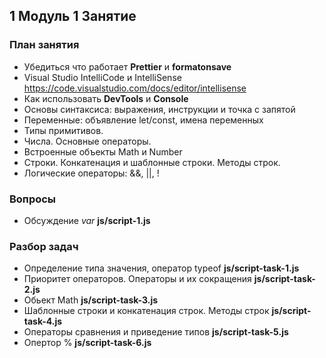 ## 1 Модуль 1 Занятие

### План занятия

- Убедиться что работает **Prettier** и **formatonsave**
- Visual Studio IntelliCode и IntelliSense
  https://code.visualstudio.com/docs/editor/intellisense
- Как использовать **DevTools** и **Console**
- Основы синтаксиса: выражения, инструкции и точка с запятой
- Переменные: объявление let/const, имена переменных
- Типы примитивов.
- Числа. Основные операторы.
- Встроенные объекты Math и Number
- Строки. Конкатенация и шаблонные строки. Методы строк.
- Логические операторы: &&, ||, !

### Вопросы

- Обсуждение _var_ **js/script-1.js**

### Разбор задач

- Определение типа значения, оператор typeof **js/script-task-1.js**
- Приоритет операторов. Операторы и их сокращения **js/script-task-2.js**
- Обьект Math **js/script-task-3.js**
- Шаблонные строки и конкатенация строк. Методы строк **js/script-task-4.js**
- Операторы сравнения и приведение типов **js/script-task-5.js**
- Опертор % **js/script-task-6.js**
